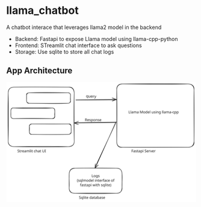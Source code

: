 # llama_chatbot
A chatbot interace that leverages llama2 model in the backend

- Backend: Fastapi to expose Llama model using llama-cpp-python
- Frontend: STreamlit chat interface to ask questions
- Storage: Use sqlite to store all chat logs

## App Architecture
![App Architecture](./assets/llama-chatbot-diagram.svg "Llama Chatbot")

